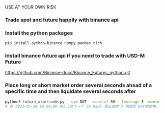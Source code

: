 USE AT YOUR OWN RISK
### Trade spot and future happily with binance api


### Install the python packages

```bash
pip install python-binance numpy pandas rich
```

### Install binance future api if you need to trade with USD-M Future

https://github.com/Binance-docs/Binance_Futures_python.git


### Place long or short market order several seconds ahead of a specific time and then liquidate several seconds after
```bash
python3 future_arbitrade.py --sym DOT --capital 50 --leverage 5 -moment "2021-05-28 16:00:00" --side short --ahead 1.5 --behind 0.5
# 在 2021-05-28 16:00:00 前1.5秒下一个 50 USDT 保证金的 5 倍做空 DOT的空单，然后在指定时刻后 0.5 秒平仓
```